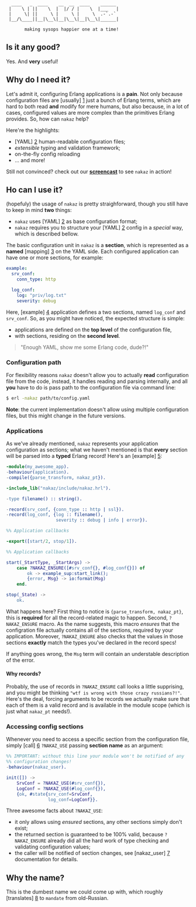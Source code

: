       ____   _  ____    __  __  ____    ______
     |    \ | ||    \  |  |/ / |    \  |___   |
     |     \| ||     \ |     \ |     \  .-`.-`
     |__/\____||__|\__\|__|\__\|__|\__\|______|

           making sysops happier one at a time!

Is it any good?
---------------

Yes. And **very** useful!

Why do I need it?
-----------------

Let's admit it, configuring Erlang applications is a **pain**. Not only
because configuration files are [usually] [1] just a bunch of Erlang
terms,  which are hard to both read **and** modify for mere humans, but
also because, in a lot of cases, configured values are more complex
than the primitives Erlang provides. So, how can `nakaz` help?

Here're the highlights:

* [YAML] [2] human-readable configuration files;
* *extensible* typing and validation framework;
* on-the-fly config reloading
* ... and more!

[1]: http://www.erlang.org/doc/man/file.html#consult-1

Still not convinced? check out our
[**screencast**](http://tiny.cc/nakaz) to see `nakaz` in action!

Ho can I use it?
----------------

(hopefuly) the usage of `nakaz` is pretty straighforward, though you
still have to keep in mind **two** things:

* `nakaz` uses [YAML] [2] as base configuration format;
* `nakaz` requires you to structure your [YAML] [2] config in a *special*
  way, which is described bellow.

The basic configuration unit in `nakaz` is a **section**, which is
represented as a **named** [mapping] [3] on the YAML side. Each
configured application can have one or more sections, for example:

```yaml
example:
  srv_conf:
    conn_type: http

  log_conf:
    log: "priv/log.txt"
    severity: debug

```

Here, [example] [4] application defines a two sections, named
`log_conf` and `srv_conf`. So, as you might have noticed, the
expected structure is simple:

* applications are defined on the **top level** of the configuration file,
* with sections, residing on the **second level**.

> "Enough YAML, show me some Erlang code, dude?!"

### Configuration path

For flexibility reasons `nakaz` doesn't allow you to actually **read**
configuration file from the code, instead, it handles reading and
parsing internally, and all **you** have to do is pass path to the
configuration file via command line:

```bash
$ erl -nakaz path/to/config.yaml
```

**Note**: the current implementation doesn't allow using multiple
configuration files, but this might change in the future versions.

### Applications

As we've already mentioned, `nakaz` represents your application
configuration as sections; what we haven't mentioned is that **every**
section will be parsed into a **typed** Erlang record! Here's an
[example] [5]:

```erlang
-module(my_awesome_app).
-behaviour(application).
-compile({parse_transform, nakaz_pt}).

-include_lib("nakaz/include/nakaz.hrl").

-type filename() :: string().

-record(srv_conf, {conn_type :: http | ssl}).
-record(log_conf, {log :: filename(),
                   severity :: debug | info | error}).

%% Application callbacks

-export([start/2, stop/1]).

%% Application callbacks

start(_StartType, _StartArgs) ->
    case ?NAKAZ_ENSURE([#srv_conf{}, #log_conf{}]) of
        ok -> example_sup:start_link();
        {error, Msg} -> io:format(Msg)
    end.

stop(_State) ->
    ok.
```

What happens here? First thing to notice is `{parse_transform, nakaz_pt}`,
this is **required** for all the record-related magic to happen. Second,
`?NAKAZ_ENSURE` macro. As the name suggests, this macro *ensures*
that the configration file actually contains all of the sections, required
by your application. Moreover, `?NAKAZ_ENSURE` also checks that the
values in those sections **exactly** match the types you've declared in
the record specs!

If anything goes wrong, the `Msg` term will contain an understable
description of the error.

#### Why records?

Probably, the use of records in `?NAKAZ_ENSURE` call looks a little
supprising, and you might be thinking
`"wtf is wrong with those crazy russians?!"`. Here's the deal, forcing
arguments to be records we actually make sure that each of them is
a valid record and is available in the module scope (which is just what
`nakaz_pt` needs!).

[2]: http://www.yaml.org
[3]: http://en.wikipedia.org/wiki/YAML#Associative_arrays
[4]: https://github.com/Spawnfest2012/holybrolly-nakaz/blob/master/example/priv/conf.yaml
[5]: https://github.com/Spawnfest2012/holybrolly-nakaz/blob/master/example/src/example_app.erl

### Accessing config sections

Whenever you need to access a specific section from the configuration
file, simply [call] [6] `?NAKAZ_USE` passing **section name** as an
argument:

```erlang
%% IMPORTANT: without this line your module won't be notified of any
%% configuration changes!
-behaviour(nakaz_user).

init([]) ->
    SrvConf = ?NAKAZ_USE(#srv_conf{}),
    LogConf = ?NAKAZ_USE(#log_conf{}),
    {ok, #state{srv_conf=SrvConf,
                log_conf=LogConf}}.
```

Three awesome facts about `?NAKAZ_USE`:

* it only allows using *ensured* sections, any other sections simply
  don't exist;
* the returned section is guaranteed to be 100% valid, because
  `?NAKAZ_ENSURE` already did all the hard work of type checking and
  validating configuration values;
* the caller will be notified of section changes, see [nakaz_user] [7]
  documentation for details.

[6]: https://github.com/Spawnfest2012/holybrolly-nakaz/blob/master/example/src/example_srv.erl#L38
[7]: https://github.com/Spawnfest2012/holybrolly-nakaz/blob/master/src/nakaz_user.erl

Why the name?
-------------

This is the dumbest name we could come up with, which roughly
[translates] [8] to `mandate` from old-Russian.

[8]: http://translate.google.com/#ru|en|%D0%BD%D0%B0%D0%BA%D0%B0%D0%B7
